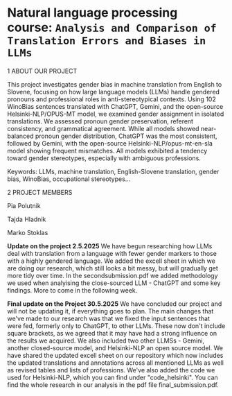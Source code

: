 # Natural language processing course: `Analysis and Comparison of Translation Errors and Biases in LLMs`

1 ABOUT OUR PROJECT

This project investigates gender bias in machine translation from English to Slovene, focusing on how large
language models (LLMs) handle gendered pronouns and professional roles in anti-stereotypical contexts. Using
102 WinoBias sentences translated with ChatGPT, Gemini, and the open-source Helsinki-NLP/OPUS-MT model,
we examined gender assignment in isolated translations. We assessed pronoun gender preservation, referent
consistency, and grammatical agreement. While all models showed near-balanced pronoun gender distribution,
ChatGPT was the most consistent, followed by Gemini, with the open-source Helsinki-NLP/opus-mt-en-sla model
showing frequent mismatches. All models exhibited a tendency toward gender stereotypes, especially with
ambiguous professions.

Keywords:
LLMs, machine translation, English-Slovene translation, gender bias, WinoBias, occupational stereotypes...




2 PROJECT MEMBERS

Pia Polutnik

Tajda Hladnik

Marko Stoklas 





**Update on the project 2.5.2025**
We have begun researching how LLMs deal with translation from a language with fewer gender markers to those with a highly gendered language. We added the excell sheet in which we are doing our research, which still looks a bit messy, but will gradually get more tidy over time. In the secondsubmission.pdf we added methodology we used when analyising the close-sourced LLM - ChatGPT and some key findings. More to come in the following week.

**Final update on the Project 30.5.2025**
We have concluded our project and will not be updating it, if everything goes to plan. The main changes that we've made to our research was that we fixed the input sentences that were fed, formerly only to ChatGPT, to other LLMs. These now don't include square brackets, as we agreed that it may have had a strong influence on the results we acquired. We also included two other LLMSs - Gemini, another closed-source model, and Helsinki-NLP an open source model. We have shared the updated excell sheet on our repository which now includes the updated translations and annotations across all mentioned LLMs as well as revised tables and lists of professions. We've also added the code we used for Helsinki-NLP, which you can find under "code_helsinki". You can find the whole research in our analysis in the pdf file final_submission.pdf.
